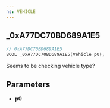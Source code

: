 ```yaml
---
ns: VEHICLE
---
```

## _0xA77DC70BD689A1E5

```c
// 0xA77DC70BD689A1E5
BOOL _0xA77DC70BD689A1E5(Vehicle p0);
```

Seems to be checking vehicle type?

## Parameters
* **p0**

